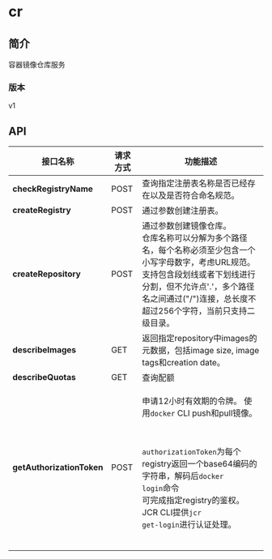 # cr


## 简介
容器镜像仓库服务


### 版本
v1


## API
|接口名称|请求方式|功能描述|
|---|---|---|
|**checkRegistryName**|POST|查询指定注册表名称是否已经存在以及是否符合命名规范。</br>|
|**createRegistry**|POST|通过参数创建注册表。</br>|
|**createRepository**|POST|通过参数创建镜像仓库。</br>仓库名称可以分解为多个路径名，每个名称必须至少包含一个小写字母数字，考虑URL规范。</br>支持包含段划线或者下划线进行分割，但不允许点'.'，多个路径名之间通过("/")连接，总长度不超过256个字符，当前只支持二级目录。</br>|
|**describeImages**|GET|返回指定repository中images的元数据，包括image size, image tags和creation date。</br>|
|**describeQuotas**|GET|查询配额|
|**getAuthorizationToken**|POST|<p>申请12小时有效期的令牌。 使用<code>docker</code> CLI push和pull镜像。</p></br><p><code>authorizationToken</code>为每个registry返回一个base64编码的字符串，解码后<code>docker login</code>命令</br>可完成指定registry的鉴权。JCR CLI提供<code>jcr get-login</code>进行认证处理。</p></br>|
